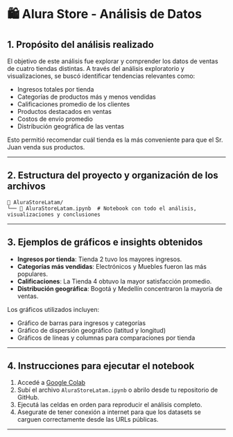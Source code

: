 # 🛍️ Alura Store - Análisis de Datos

## 1. Propósito del análisis realizado

El objetivo de este análisis fue explorar y comprender los datos de ventas de cuatro tiendas distintas. A través del análisis exploratorio y visualizaciones, se buscó identificar tendencias relevantes como:

- Ingresos totales por tienda
- Categorías de productos más y menos vendidas
- Calificaciones promedio de los clientes
- Productos destacados en ventas
- Costos de envío promedio
- Distribución geográfica de las ventas

Esto permitió recomendar cuál tienda es la más conveniente para que el Sr. Juan venda sus productos.

---

## 2. Estructura del proyecto y organización de los archivos

```
📁 AluraStoreLatam/
└── 📄 AluraStoreLatam.ipynb  # Notebook con todo el análisis, visualizaciones y conclusiones
```

---

## 3. Ejemplos de gráficos e insights obtenidos

- **Ingresos por tienda**: Tienda 2 tuvo los mayores ingresos.
- **Categorías más vendidas**: Electrónicos y Muebles fueron las más populares.
- **Calificaciones**: La Tienda 4 obtuvo la mayor satisfacción promedio.
- **Distribución geográfica**: Bogotá y Medellín concentraron la mayoría de ventas.

Los gráficos utilizados incluyen:
- Gráfico de barras para ingresos y categorías
- Gráfico de dispersión geográfico (latitud y longitud)
- Gráficos de líneas y columnas para comparaciones por tienda

---

## 4. Instrucciones para ejecutar el notebook

1. Accedé a [Google Colab](https://colab.research.google.com/)
2. Subí el archivo `AluraStoreLatam.ipynb` o abrilo desde tu repositorio de GitHub.
3. Ejecutá las celdas en orden para reproducir el análisis completo.
4. Asegurate de tener conexión a internet para que los datasets se carguen correctamente desde las URLs públicas.

---

